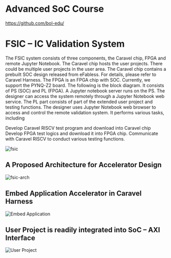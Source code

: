 # Advanced SoC Course
https://github.com/bol-edu/

# FSIC – IC Validation System
The FSIC system consists of three components, the Caravel chip, FPGA and remote Jupyter Notebook.  The Caravel chip hosts the user projects. There could be multiple user projects in the user area. The Caravel chip contains a prebuilt SOC design released from eFabless. For details, please refer to Caravel Harness. The FPGA is an FPGA chip with SOC. Currently, we support the PYNQ-Z2 board. The following is the block diagram. It consists of PS (SOC) and PL (FPGA). A Jupyter notebook server runs on the PS. The designer can access the system remotely through a Jupyter Notebook web service. The PL part consists of part of the extended user project and testing functions.  The designer uses Jupyter Notebook web browser to access and control the remote validation system. It performs various tasks, including

Develop Caravel RISCV test program and download into Caravel chip
Develop FPGA test logics and download it into FPGA chip.
Communicate with Caravel RISCV to conduct various testing functions.

![fsic](https://github.com/kevinjantw/fsic_validation_dev/assets/11850122/2f59f43e-f85c-46f7-b190-2ff76c9bb978)

## A Proposed Architecture for Accelerator Design
![fsic-arch](https://github.com/kevinjantw/fsic_validation_dev/assets/11850122/392e7c5c-1a96-4df8-bcbf-948d4e842a21)

## Embed Application Accelerator in Caravel Harness
![Embed Application](https://github.com/kevinjantw/fsic_validation_dev/assets/11850122/a6f4b96a-0fc5-4d57-b7ec-c216e6c97763)

## User Project is readily integrated into SoC – AXI Interface
![User Project](https://github.com/kevinjantw/fsic_validation_dev/assets/11850122/d8eae521-5b76-4ab8-9325-afd919aa9b49)


